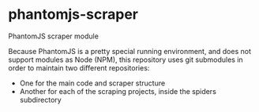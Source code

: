 # phantomjs-scraper
PhantomJS scraper module

Because PhantomJS is a pretty special running environment, and does not support modules as Node (NPM), this repository uses git submodules in order to maintain two different repositories:

- One for the main code and scraper structure
- Another for each of the scraping projects, inside the spiders subdirectory